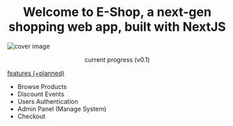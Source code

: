 <h1 align="center">Welcome to E-Shop, a next-gen shopping web app, built with NextJS</h1>

<img src="https://i.imgur.com/d7pzEq6.png" alt="cover image" />
<p align="center" font-size=14px color="grey">current progress (v0.1)</p>

<style>
  .lol {
    text-decoration: underline;
  }
</style>


<p class="lol">features (+planned)</p>

<ul>
  <li>Browse Products</li>
  <li>Discount Events</li>
  <li>Users Authentication</li>
  <li>Admin Panel (Manage System)</li>
  <li>Checkout</li>
</ul>

